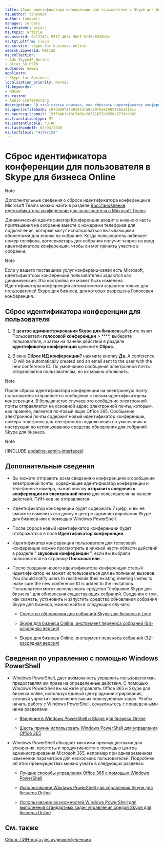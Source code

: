 ```yaml
---
title: Сброс идентификатора конференции для пользователя в Skype для бизнеса Online
ms.author: tonysmit
author: tonysmit
manager: serdars
ms.reviewer: oscarr
ms.topic: article
ms.assetid: 6e12242c-55f7-4bf4-90d7-0f36c0326b8e
ms.tgt.pltfrm: cloud
ms.service: skype-for-business-online
search.appverid: MET150
ms.collection:
- Adm_Skype4B_Online
- Strat_SB_PSTN
audience: Admin
appliesto:
- Skype for Business
localization_priority: Normal
f1.keywords:
- NOCSH
ms.custom:
- Audio Conferencing
description: 'В этой статье описано, как сбросить идентификатор конференции пользователя в Skype для бизнеса Online и получить ссылки на обновления и средства миграции для собраний. '
ms.openlocfilehash: c87db0972fb8144d7a8a807de81905f5be23191c
ms.sourcegitcommit: 19f534bfafbc74dbc2d381672b0650a3733cb982
ms.translationtype: MT
ms.contentlocale: ru-RU
ms.lasthandoff: 02/03/2020
ms.locfileid: "41707154"
---
```

# <a name="reset-a-conference-id-for-a-user-in-skype-for-business-online"></a>Сброс идентификатора конференции для пользователя в Skype для бизнеса Online

> [!NOTE]
> Дополнительные сведения о сбросе идентификатора конференции в Microsoft Teams можно найти в разделе [Восстановление идентификатора конференции для пользователя в Microsoft Teams](/MicrosoftTeams/reset-a-conference-id-for-a-user-in-teams).

Динамический идентификатор Конференции входит в нижнюю часть приглашения на собрание вместе с номерами телефонов для подключения, которые могут использоваться вызывающими абонентами для звонка на собрание. Когда пользователь набирает номер телефона, автосекретарь для собрания получит запрос на ввод идентификатора конференции, чтобы он мог принять участие в собрании.
  
> [!NOTE]
> Если у вашего поставщика услуг конференц-связи есть Microsoft, идентификаторы конференций пользователей задаются как динамические. Эта настройка не может быть изменена. Идентификаторы конференций автоматически задаются только для пользователей Skype для бизнеса, для которых разрешена Голосовая конференция. 

## <a name="resetting-the-conference-id-for-a-user"></a>Сброс идентификатора конференции для пользователя
   
1. В **центре администрирования Skype для бизнеса**выберите пункт Пользователи **голосовой конференции** > ****, выберите пользователя, а затем на панели действий в разделе **идентификатор конференции** щелкните **Сброс**.
    
2. В окне **Сброс ИД конференции?** нажмите кнопку **Да**. A conference ID will be automatically created and an email sent to the user with the new conference ID. По умолчанию сообщения электронной почты отправляются пользователям, но их можно отключить.
    
> [!NOTE]
> После сброса идентификатора конференции на электронную почту пользователя отправляется сообщение с новым идентификатором конференции. В большинстве случаев это сообщение электронной почты отправляется на основной адрес электронной почты, которым, как правило, является почтовый ящик Office 365. Сообщение электронной почты содержит новый идентификатор конференции, номера телефонов для телефонного подключения по умолчанию и инструкции по использованию средства обновления для собраний Skype для бизнеса. 
  
> [!Note]
> [!INCLUDE [updating-admin-interfaces](../includes/updating-admin-interfaces.md)]

## <a name="what-else-should-i-know"></a>Дополнительные сведения

- Вы можете отправить всем сведения о конференциях в сообщение электронной почты, содержащее идентификатор конференции и телефонные номера, нажав кнопку **отправить сведения о конференции по электронной почте** для пользователя на панели действий. ПИН-код не отправляется.
    
- Идентификатор конференции будет содержать 7 цифр, и вы не сможете изменить его длину в центре администрирования Skype для бизнеса или с помощью Windows PowerShell.
    
- После сброса новый идентификатор конференции будет отображаться в поле **Идентификатор конференции**.
    
- Идентификатор конференции пользователя для голосовой конференции можно просмотреть в нижней части области действий в разделе " **звуковые конференции** ", если вы выбрали пользователя на странице **Пользователи** .
    
- После создания нового идентификатора конференции старый идентификатор не может использоваться для выполнения вызовов. You should notify users to reschedule their existing meeting invites to make sure the new conference ID is added to the invitations. Пользователи могут использовать средство "собрание Skype для бизнеса" для обновления существующих собраний. Сведения о том, как скачать, установить и запустить средство обновления собрания Skype для бизнеса, можно найти в следующих случаях:
    
  - [Средство обновления для собраний Skype для бизнеса и Lync](https://support.office.com/article/2b525fe6-ed0f-4331-b533-c31546fcf4d4)
    
  - [Skype для бизнеса Online, инструмент переноса собраний (64-разрядная версия)](https://go.microsoft.com/fwlink/?LinkID=626047)
    
  - [Skype для бизнеса Online, инструмент переноса собраний (32-разрядная версия)](https://www.microsoft.com/en-us/download/details.aspx?id=54079)
    
## <a name="want-to-know-how-to-manage-with-windows-powershell"></a>Сведения по управлению с помощью Windows PowerShell

- Windows PowerShell, дает возможность управлять пользователями, предоставляя им права на определенные действия. С помощью Windows PowerShell вы можете управлять Office 365 и Skype для бизнеса online, используя единый центр администрирования, который упростит выполнение ваших повседневных задач. Чтобы начать работу с Windows PowerShell, ознакомьтесь с приведенными ниже разделами.
    
  - [Введение в Windows PowerShell и Skype для бизнеса Online](https://go.microsoft.com/fwlink/?LinkId=525039)
    
  - [Шесть причин использовать Windows PowerShell для управления Office 365](https://go.microsoft.com/fwlink/?LinkId=525041)
    
- Windows PowerShell обладает многими преимуществами для ускорения, простоты и продуктивности с помощью центра администрирования Microsoft 365, например при одновременном изменении параметров для нескольких пользователей. Подробнее об этих преимуществах можно узнать в следующих разделах:
    
  - [Лучшие способы управления Office 365 с помощью Windows PowerShell](https://go.microsoft.com/fwlink/?LinkId=525142)
    
  - [Использование Windows PowerShell для управления Skype для бизнеса Online](https://go.microsoft.com/fwlink/?LinkId=525453)
    
  - [Использование возможностей Windows PowerShell для выполнения стандартных задач управления средой Skype для бизнеса Online](https://go.microsoft.com/fwlink/?LinkId=525038)
    
## <a name="related-topics"></a>См. также

[Сброс ПИН-кода для аудиоконференции](reset-the-audio-conferencing-pin.md)
